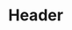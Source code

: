 <!-- TITLE: Eines Control Versions -->
<!-- SUBTITLE: A quick summary of Eines Control Versions -->

# Header